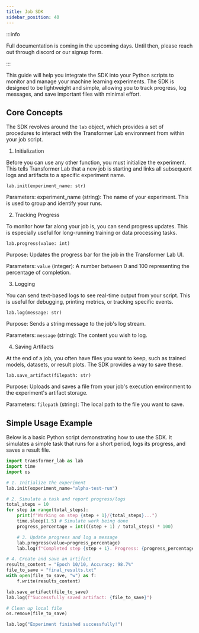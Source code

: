 ```yaml
---
title: Job SDK
sidebar_position: 40
---
```


:::info

Full documentation is coming in the upcoming days. Until then, please reach out through discord or our signup form.

:::

This guide will help you integrate the SDK into your Python scripts to monitor and manage your machine learning experiments. The SDK is designed to be lightweight and simple, allowing you to track progress, log messages, and save important files with minimal effort.

## Core Concepts

The SDK revolves around the `lab` object, which provides a set of procedures to interact with the Transformer Lab environment from within your job script.

1. Initialization

Before you can use any other function, you must initialize the experiment. This tells Transformer Lab that a new job is starting and links all subsequent logs and artifacts to a specific experiment name.

`lab.init(experiment_name: str)`

Parameters: experiment_name (string): The name of your experiment. This is used to group and identify your runs.

2. Tracking Progress

To monitor how far along your job is, you can send progress updates. This is especially useful for long-running training or data processing tasks.

`lab.progress(value: int)`

Purpose: Updates the progress bar for the job in the Transformer Lab UI.

Parameters: `value` (integer): A number between 0 and 100 representing the percentage of completion.

3. Logging

You can send text-based logs to see real-time output from your script. This is useful for debugging, printing metrics, or tracking specific events.

`lab.log(message: str)`

Purpose: Sends a string message to the job's log stream.

Parameters: `message` (string): The content you wish to log.

4. Saving Artifacts

At the end of a job, you often have files you want to keep, such as trained models, datasets, or result plots. The SDK provides a way to save these.

`lab.save_artifact(filepath: str)`

Purpose: Uploads and saves a file from your job's execution environment to the experiment's artifact storage.

Parameters: `filepath` (string): The local path to the file you want to save.

## Simple Usage Example

Below is a basic Python script demonstrating how to use the SDK. It simulates a simple task that runs for a short period, logs its progress, and saves a result file.

```python
import transformer_lab as lab
import time
import os

# 1. Initialize the experiment
lab.init(experiment_name="alpha-test-run")

# 2. Simulate a task and report progress/logs
total_steps = 10
for step in range(total_steps):
    print(f"Working on step {step + 1}/{total_steps}...")
    time.sleep(1.5) # Simulate work being done
    progress_percentage = int(((step + 1) / total_steps) * 100)

    # 3. Update progress and log a message
    lab.progress(value=progress_percentage)
    lab.log(f"Completed step {step + 1}. Progress: {progress_percentage}%")

# 4. Create and save an artifact
results_content = "Epoch 10/10, Accuracy: 98.7%"
file_to_save = "final_results.txt"
with open(file_to_save, "w") as f:
    f.write(results_content)

lab.save_artifact(file_to_save)
lab.log(f"Successfully saved artifact: {file_to_save}")

# Clean up local file
os.remove(file_to_save)

lab.log("Experiment finished successfully!")
```